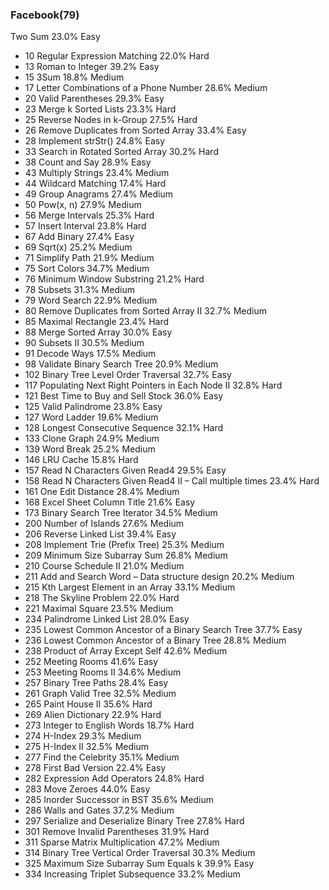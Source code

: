 ### Facebook(79)

Two Sum 23.0% Easy
 * 10 Regular Expression Matching 22.0% Hard
 * 13 Roman to Integer 39.2% Easy
 * 15 3Sum 18.8% Medium
 * 17 Letter Combinations of a Phone Number 28.6% Medium
 * 20 Valid Parentheses 29.3% Easy
 * 23 Merge k Sorted Lists 23.3% Hard
 * 25 Reverse Nodes in k-Group 27.5% Hard
 * 26 Remove Duplicates from Sorted Array 33.4% Easy
 * 28 Implement strStr() 24.8% Easy
 * 33 Search in Rotated Sorted Array 30.2% Hard
 * 38 Count and Say 28.9% Easy
 * 43 Multiply Strings 23.4% Medium
 * 44 Wildcard Matching 17.4% Hard
 * 49 Group Anagrams 27.4% Medium
 * 50 Pow(x, n) 27.9% Medium
 * 56 Merge Intervals 25.3% Hard
 * 57 Insert Interval 23.8% Hard
 * 67 Add Binary 27.4% Easy
 * 69 Sqrt(x) 25.2% Medium
 * 71 Simplify Path 21.9% Medium
 * 75 Sort Colors 34.7% Medium
 * 76 Minimum Window Substring 21.2% Hard
 * 78 Subsets 31.3% Medium
 * 79 Word Search 22.9% Medium
 * 80 Remove Duplicates from Sorted Array II 32.7% Medium
 * 85 Maximal Rectangle 23.4% Hard
 * 88 Merge Sorted Array 30.0% Easy
 * 90 Subsets II 30.5% Medium
 * 91 Decode Ways 17.5% Medium
 * 98 Validate Binary Search Tree 20.9% Medium
 * 102 Binary Tree Level Order Traversal 32.7% Easy
 * 117 Populating Next Right Pointers in Each Node II 32.8% Hard
 * 121 Best Time to Buy and Sell Stock 36.0% Easy
 * 125 Valid Palindrome 23.8% Easy
 * 127 Word Ladder 19.6% Medium
 * 128 Longest Consecutive Sequence 32.1% Hard
 * 133 Clone Graph 24.9% Medium
 * 139 Word Break 25.2% Medium
 * 146 LRU Cache 15.8% Hard
 * 157 Read N Characters Given Read4 29.5% Easy
 * 158 Read N Characters Given Read4 II – Call multiple times 23.4% Hard
 * 161 One Edit Distance 28.4% Medium
 * 168 Excel Sheet Column Title 21.6% Easy
 * 173 Binary Search Tree Iterator 34.5% Medium
 * 200 Number of Islands 27.6% Medium
 * 206 Reverse Linked List 39.4% Easy
 * 208 Implement Trie (Prefix Tree) 25.3% Medium
 * 209 Minimum Size Subarray Sum 26.8% Medium
 * 210 Course Schedule II 21.0% Medium
 * 211 Add and Search Word – Data structure design 20.2% Medium
 * 215 Kth Largest Element in an Array 33.1% Medium
 * 218 The Skyline Problem 22.0% Hard
 * 221 Maximal Square 23.5% Medium
 * 234 Palindrome Linked List 28.0% Easy
 * 235 Lowest Common Ancestor of a Binary Search Tree 37.7% Easy
 * 236 Lowest Common Ancestor of a Binary Tree 28.8% Medium
 * 238 Product of Array Except Self 42.6% Medium
 * 252 Meeting Rooms 41.6% Easy
 * 253 Meeting Rooms II 34.6% Medium
 * 257 Binary Tree Paths 28.4% Easy
 * 261 Graph Valid Tree 32.5% Medium
 * 265 Paint House II 35.6% Hard
 * 269 Alien Dictionary 22.9% Hard
 * 273 Integer to English Words 18.7% Hard
 * 274 H-Index 29.3% Medium
 * 275 H-Index II 32.5% Medium
 * 277 Find the Celebrity 35.1% Medium
 * 278 First Bad Version 22.4% Easy
 * 282 Expression Add Operators 24.8% Hard
 * 283 Move Zeroes 44.0% Easy
 * 285 Inorder Successor in BST 35.6% Medium
 * 286 Walls and Gates 37.2% Medium
 * 297 Serialize and Deserialize Binary Tree 27.8% Hard
 * 301 Remove Invalid Parentheses 31.9% Hard
 * 311 Sparse Matrix Multiplication 47.2% Medium
 * 314 Binary Tree Vertical Order Traversal 30.3% Medium
 * 325 Maximum Size Subarray Sum Equals k 39.9% Easy
 * 334 Increasing Triplet Subsequence 33.2% Medium
